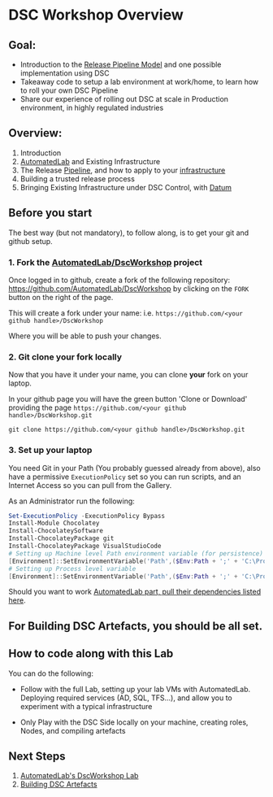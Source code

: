 # DSC Workshop Overview

## Goal:
  - Introduction to the [Release Pipeline Model](https://aka.ms/TRPM) and one possible implementation using DSC
  - Takeaway code to setup a lab environment at work/home, to learn how to roll your own DSC Pipeline
  - Share our experience of rolling out DSC at scale in Production environment, in highly regulated industries 



## Overview:

1. Introduction
2. [AutomatedLab](https://youtu.be/lrPlRvFR5fA) and Existing Infrastructure
3. The Release [Pipeline](https://gaelcolas.files.wordpress.com/2018/04/samplemodule_pipeline.mp4), and how to apply to your [infrastructure](https://gaelcolas.files.wordpress.com/2018/04/demo_dsc_sol.mp4)
4. Building a trusted release process 
5. Bringing Existing Infrastructure under DSC Control, with [Datum](https://gaelcolas.files.wordpress.com/2018/04/datum_quick.mp4)



## Before you start

The best way (but not mandatory), to follow along, is to get your git and github setup.

### 1. Fork the [AutomatedLab/DscWorkshop](https://github.com/AutomatedLab/DscWorkshop) project 

Once logged in to github, create a fork of the following repository: https://github.com/AutomatedLab/DscWorkshop by clicking on the `FORK` button on the right of the page.

This will create a fork under your name: 
i.e. `https://github.com/<your github handle>/DscWorkshop`

Where you will be able to push your changes.

### 2. Git clone your fork locally

Now that you have it under your name, you can clone **your** fork on your laptop.

In your github page you will have the green button 'Clone or Download' providing the page `https://github.com/<your github handle>/DscWorkshop.git`
```
git clone https://github.com/<your github handle>/DscWorkshop.git
```

### 3. Set up your laptop

You need Git in your Path (You probably guessed already from above), also have a permissive `ExecutionPolicy` set so you can run scripts, and an Internet Access so you can pull from the Gallery.

As an Administrator run the following:
```PowerShell
Set-ExecutionPolicy -ExecutionPolicy Bypass
Install-Module Chocolatey
Install-ChocolateySoftware
Install-ChocolateyPackage git
Install-ChocolateyPackage VisualStudioCode
# Setting up Machine level Path environment variable (for persistence)
[Environment]::SetEnvironmentVariable('Path',($Env:Path + ';' + 'C:\Program Files\Git\bin'),'Machine')
# Setting up Process level variable
[Environment]::SetEnvironmentVariable('Path',($Env:Path + ';' + 'C:\Program Files\Git\bin'),'Process')
```

Should you want to work [AutomatedLab part, pull their dependencies listed here](./1.AutomatedLab.md#prerequisites).

For Building DSC Artefacts, you should be all set.
------

## How to code along with this Lab

You can do the following:
- Follow with the full Lab, setting up your lab VMs with AutomatedLab. Deploying required services (AD, SQL, TFS...), and allow you to experiment with a typical infrastructure

- Only Play with the DSC Side locally on your machine, creating roles, Nodes, and compiling artefacts

## Next Steps

1. [AutomatedLab's DscWorkshop Lab](./1.AutomatedLab.md)
2. [Building DSC Artefacts](./2.Building_DSC_Artefacts.md)
